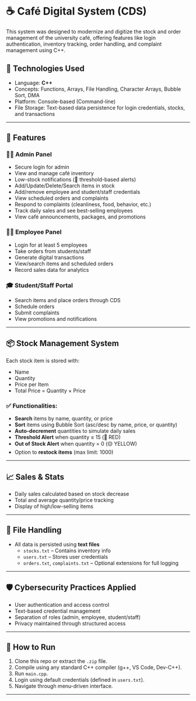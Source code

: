# ☕ Café Digital System (CDS)

This system was designed to modernize and digitize the stock and order management of the university café, offering features like login authentication, inventory tracking, order handling, and complaint management using C++.

## 🔧 Technologies Used

- Language: **C++**
- Concepts: Functions, Arrays, File Handling, Character Arrays, Bubble Sort, DMA
- Platform: Console-based (Command-line)
- File Storage: Text-based data persistence for login credentials, stocks, and transactions

---

## 🎯 Features

### 👨‍💼 Admin Panel
- Secure login for admin
- View and manage café inventory
- Low-stock notifications (🔴 threshold-based alerts)
- Add/Update/Delete/Search items in stock
- Add/remove employee and student/staff credentials
- View scheduled orders and complaints
- Respond to complaints (cleanliness, food, behavior, etc.)
- Track daily sales and see best-selling employees
- View café announcements, packages, and promotions

### 👩‍🍳 Employee Panel
- Login for at least 5 employees
- Take orders from students/staff
- Generate digital transactions
- View/search items and scheduled orders
- Record sales data for analytics

### 🎓 Student/Staff Portal
- Search items and place orders through CDS
- Schedule orders
- Submit complaints
- View promotions and notifications

---

## 📦 Stock Management System

Each stock item is stored with:
- Name
- Quantity
- Price per Item
- Total Price = Quantity × Price

### ✅ Functionalities:
- **Search** items by name, quantity, or price
- **Sort** items using Bubble Sort (asc/desc by name, price, or quantity)
- **Auto-decrement** quantities to simulate daily sales
- **Threshold Alert** when quantity ≤ 15 (🔴 RED)
- **Out of Stock Alert** when quantity = 0 (🟡 YELLOW)
- Option to **restock items** (max limit: 1000)

---

## 📈 Sales & Stats
- Daily sales calculated based on stock decrease
- Total and average quantity/price tracking
- Display of high/low-selling items

---

## 💾 File Handling
- All data is persisted using **text files**
  - `stocks.txt` – Contains inventory info
  - `users.txt` – Stores user credentials
  - `orders.txt`, `complaints.txt` – Optional extensions for full logging

---

## 🛡️ Cybersecurity Practices Applied
- User authentication and access control
- Text-based credential management
- Separation of roles (admin, employee, student/staff)
- Privacy maintained through structured access

---

## 🚀 How to Run

1. Clone this repo or extract the `.zip` file.
2. Compile using any standard C++ compiler (g++, VS Code, Dev-C++).
3. Run `main.cpp`.
4. Login using default credentials (defined in `users.txt`).
5. Navigate through menu-driven interface.

---

